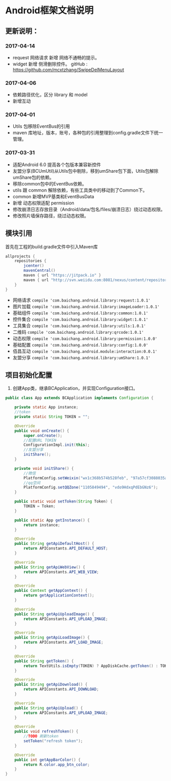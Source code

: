 # Android框架文档说明

## 更新说明：
 ### 2017-04-14
 
 * request 网络请求 新增 网络不通畅的提示。
 * widget 新增 侧滑删除控件。 gitHub : https://github.com/mcxtzhang/SwipeDelMenuLayout
 
 ### 2017-04-06
 
 * 依赖路径优化，区分 library 和 model
 * 新增互动
 
 ### 2017-04-01
 
 * Utils 包移除EventBus的引用
 * maven 库地址，版本，账号，各种包的引用整理到config.gradle文件下统一管理。
 
 ### 2017-03-31
  
 * 适配Android 6.0 提高各个包版本兼容新控件
 * 友盟分享(BCUmUtil)从Utils包中剔除，移到umShare包下面，Utils包解除umShare包的依赖。
 * 移除common包中的EventBus依赖。
 * utils 跟 common 解除依赖，有些工具类中的移动到了Common下。
 * common 新增MVP基类和EventBusData
 * 新增 动态权限适配 permission
 * 修改崩溃日志存放目录（Android/data/包名/files/崩溃日志）绕过动态权限。
 * 修改照片墙保存路径，绕过动态权限。
 
## 模块引用

首先在工程的build.gradle文件中引入Maven库

``` java
allprojects {
    repositories {
        jcenter()
        mavenCentral()
        maven { url "https://jitpack.io" }
        maven { url "http://svn.weiidu.com:8081/nexus/content/repositories/android/" }
    }
}
```

* 网络请求 `compile 'com.baichang.android.library:request:1.0.1'`
* 图片加载 `compile 'com.baichang.android.library:imageLoader:1.0.1'`
* 基础组件 `compile 'com.baichang.android.library:common:1.0.1'`
* 控件集合 `compile 'com.baichang.android.library:widget:1.0.1'`
* 工具集合 `compile 'com.baichang.android.library:utils:1.0.1'`
* 二维码   `compile 'com.baichang.android.library:qrcode:1.0.1'`
* 动态权限  `compile 'com.baichang.android.library:permission:1.0.0'`
* 基础配置  `compile 'com.baichang.android.library:config:1.0.0'`
* 佰昌互动  `compile 'com.baichang.android.module:interaction:0.0.1'`
* 友盟分享  `compile 'com.baichang.android.library:umShare:1.0.1'`

## 项目初始化配置

1. 创建App类，继承BCApplication，并实现Configuration接口。

```java
public class App extends BCApplication implements Configuration {

    private static App instance;
    //token
    private static String TOKEN = "";

    @Override
    public void onCreate() {
        super.onCreate();
        //配置URL TOKEN
        ConfigurationImpl.init(this);
        //友盟分享
        initShare();
    }

    private void initShare() {
        //微信
        PlatformConfig.setWeixin("wx1c368b574b528feb", "97a57cf3088035a6ae84a97e5613b1e6");
        //qq空间
        PlatformConfig.setQQZone("1105849494", "vdo9HdxqPdEbGNz6");
    }

    public static void setToken(String Token) {
        TOKEN = Token;
    }

    public static App getInstance() {
        return instance;
    }

    @Override
    public String getApiDefaultHost() {
        return APIConstants.API_DEFAULT_HOST;
    }

    @Override
    public String getApiWebView() {
        return APIConstants.API_WEB_VIEW;
    }

    @Override
    public Context getAppContext() {
        return getApplicationContext();
    }

    @Override
    public String getApiUploadImage() {
        return APIConstants.API_UPLOAD_IMAGE;
    }

    @Override
    public String getApiLoadImage() {
        return APIConstants.API_LOAD_IMAGE;
    }

    @Override
    public String getToken() {
        return TextUtils.isEmpty(TOKEN) ? AppDiskCache.getToken() : TOKEN;
    }

    @Override
    public String getApiDownload() {
        return APIConstants.API_DOWNLOAD;
    }

    @Override
    public String getApiUpload() {
        return APIConstants.API_UPLOAD_IMAGE;
    }

    @Override
    public void refreshToken() {
        //TODO 刷新token
        setToken("refresh token");
    }

    @Override
    public int getAppBarColor() {
        return R.color.app_btn_color;
    }
}
```